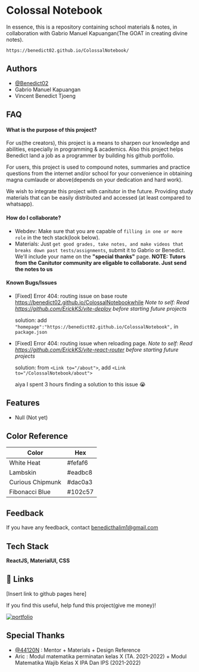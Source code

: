 # Colossal Notebook

In essence, this is a repository containing school materials & notes, in collaboration with Gabrio Manuel Kapuangan(The GOAT in creating divine notes).

`https://benedict02.github.io/ColossalNotebook/`

## Authors

- [@Benedict02](https://www.github.com/Benedict02)
- Gabrio Manuel Kapuangan
- Vincent Benedict Tjoeng

## FAQ

#### What is the purpose of this project?

For us(the creators), this project is a means to sharpen our knowledge and abilities, especially in programming & academics. Also this project helps Benedict land a job as a programmer by building his github portfolio.

For users, this project is used to compound notes, summaries and practice questions from the internet and/or school for your convenience in obtaining magna cumlaude or above(depends on your dedication and hard work).

We wish to integrate this project with canitutor in the future. Providing study materials that can be easily distributed and accessed (at least compared to whatsapp).

#### How do I collaborate?

- Webdev: Make sure that you are capable of `filling in one or more role` in the tech stack(look below).
- Materials: Just `get good grades, take notes, and make videos that breaks down past tests/assignments`, submit it to Gabrio or Benedict. We'll include your name on the **"special thanks"** page. **NOTE: Tutors from the Canitutor community are eligable to collaborate. Just send the notes to us**

#### Known Bugs/Issues

- [Fixed] Error 404: routing issue on base route https://benedict02.github.io/ColossalNotebookwhile
  _Note to self: Read https://github.com/ErickKS/vite-deploy before starting future projects_

  solution:
  add `"homepage":"https://benedict02.github.io/ColossalNotebook",` in `package.json`

- [Fixed] Error 404: routing issue when reloading page.
  _Note to self: Read https://github.com/ErickKS/vite-react-router before starting future projects_

  solution:
  from `<Link to="/about">`, add `<Link to="/ColossalNotebook/about">`

  aiya I spent 3 hours finding a solution to this issue 😭

## Features

- Null (Not yet)

## Color Reference

| Color            | Hex     |
| ---------------- | ------- |
| White Heat       | #fefaf6 |
| Lambskin         | #eadbc8 |
| Curious Chipmunk | #dac0a3 |
| Fibonacci Blue   | #102c57 |

## Feedback

If you have any feedback, contact benedicthalim1@gmail.com

## Tech Stack

**ReactJS, MaterialUI, CSS**

## 🔗 Links

[Insert link to github pages here]

If you find this useful, help fund this project(give me money)!

[![portfolio](https://img.shields.io/static/v1?message=Ko-fi&logo=ko-fi&label=Buy%20me%20a&color=F16061&logoColor=normal&labelColor=FFCC99&style=for-the-badge)](https://ko-fi.com/benedict02)

## Special Thanks

- [@44120N](https://www.github.com/44120N) : Mentor + Materials + Design Reference
- Aric : Modul matematika perminatan kelas X (TA. 2021-2022) + Modul Matematika Wajib Kelas X IPA Dan IPS (2021-2022)
